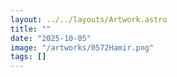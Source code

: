 ```yaml
---
layout: ../../layouts/Artwork.astro
title: ""
date: "2025-10-05"
image: "/artworks/0572Hamir.png"
tags: []
---
```


